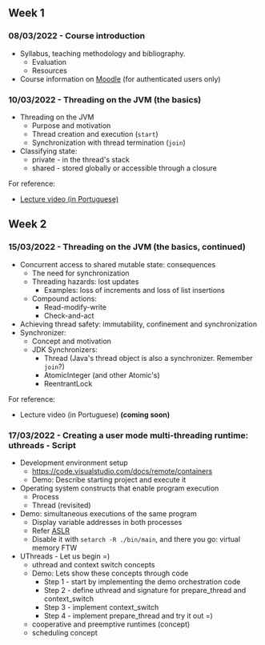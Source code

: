 
## Week 1
### 08/03/2022 - Course introduction
* Syllabus, teaching methodology and bibliography.
  * Evaluation
  * Resources
* Course information on [Moodle](https://2122moodle.isel.pt/course/view.php?id=5377) (for authenticated users only)

### 10/03/2022 - Threading on the JVM (the basics)
* Threading on the JVM
  * Purpose and motivation
  * Thread creation and execution (`start`)
  * Synchronization with thread termination (`join`)
* Classifying state: 
  * private - in the thread's stack
  * shared - stored globally or accessible through a closure   

For reference: 
  * [Lecture video (in Portuguese)](https://www.youtube.com/watch?v=7THFvoKf7jk&list=PL8XxoCaL3dBgPaKjgP87uSmKZ1MsIZ4rr)

## Week 2
### 15/03/2022 - Threading on the JVM (the basics, continued)
* Concurrent access to shared mutable state: consequences
  * The need for synchronization
  * Threading hazards: lost updates
    * Examples: loss of increments and loss of list insertions 
  * Compound actions:
    * Read-modify-write
    * Check-and-act 
* Achieving thread safety: immutability, confinement and synchronization
* Synchronizer:
  * Concept and motivation
  * JDK Synchronizers:
    * Thread (Java's thread object is also a synchronizer. Remember `join`?)
    * AtomicInteger (and other Atomic's)
    * ReentrantLock
  
For reference: 
  * Lecture video (in Portuguese) __(coming soon)__ 

### 17/03/2022 - Creating a user mode multi-threading runtime: uthreads - Script
* Development environment setup
  * https://code.visualstudio.com/docs/remote/containers
  * Demo: Describe starting project and execute it
* Operating system constructs that enable program execution
  * Process
  * Thread (revisited)
* Demo: simultaneous executions of the same program
  * Display variable addresses in both processes
  * Refer [ASLR](https://en.wikipedia.org/wiki/Address_space_layout_randomization)
  * Disable it with `setarch -R ./bin/main`, and there you go: virtual memory FTW
* UThreads - Let us begin =)
  * uthread and context switch concepts
  * Demo: Lets show these concepts through code
    * Step 1 - start by implementing the demo orchestration code
    * Step 2 - define uthread and signature for prepare_thread and context_switch
    * Step 3 - implement context_switch
    * Step 4 - implement prepare_thread and try it out =)
  * cooperative and preemptive runtimes (concept)
  * scheduling concept